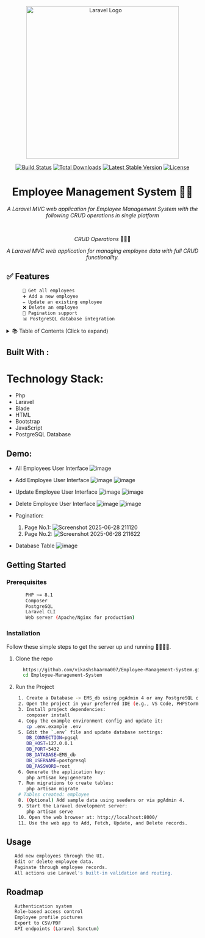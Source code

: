 <p align="center"><a href="https://laravel.com" target="_blank"><img src="https://raw.githubusercontent.com/laravel/art/master/logo-lockup/5%20SVG/2%20CMYK/1%20Full%20Color/laravel-logolockup-cmyk-red.svg" width="400" alt="Laravel Logo"></a></p>

<p align="center">
<a href="https://github.com/laravel/framework/actions"><img src="https://github.com/laravel/framework/workflows/tests/badge.svg" alt="Build Status"></a>
<a href="https://packagist.org/packages/laravel/framework"><img src="https://img.shields.io/packagist/dt/laravel/framework" alt="Total Downloads"></a>
<a href="https://packagist.org/packages/laravel/framework"><img src="https://img.shields.io/packagist/v/laravel/framework" alt="Latest Stable Version"></a>
<a href="https://packagist.org/packages/laravel/framework"><img src="https://img.shields.io/packagist/l/laravel/framework" alt="License"></a>
</p>




<h1 align="center">Employee Management System 🧮🚀</h1>
<p align="center"><i>A Laravel MVC web application for Employee Management System with the following CRUD operations in single platform</i></p>
<br>

<p align="center"><i>CRUD Operations</i> 👨🏽‍💻 
  <br>

<p align="center"><i>A Laravel MVC web application for managing employee data with full CRUD functionality.</i></p>

 ## ✅ Features
```sh
      👤 Get all employees
      ➕ Add a new employee
      ✏️ Update an existing employee
      ❌ Delete an employee
      🔢 Pagination support
      📊 PostgreSQL database integration
```
<!-- TABLE OF CONTENTS -->
 <!-- TABLE OF CONTENTS -->
<!-- TABLE OF CONTENTS -->
<details>
  <summary>📚 Table of Contents (Click to expand)</summary>
  <ol>
    <li><a href="#about-the-project">📌 About the Project</a></li>
    <li><a href="#built-with">🛠️ Built With</a></li>
    <li><a href="#demo">📸 Demo</a></li>
    <li>
      <a href="#getting-started">🚀 Getting Started</a>
      <ul>
        <li><a href="#prerequisites">📌 Prerequisites</a></li>
        <li><a href="#installation">⚙️ Installation</a></li>
      </ul>
    </li>
    <li><a href="#usage">🧪 Usage</a></li>
    <li><a href="#roadmap">📈 Roadmap</a></li>
  </ol>
</details>



 ## Built With :
  # Technology Stack:
  * Php
  * Laravel
  * Blade
  * HTML
  * Bootstrap
  * JavaScript
  * PostgreSQL Database
  

<!-- GETTING STARTED -->
## Demo:
* All Employees User Interface
  ![image](https://github.com/user-attachments/assets/f5823a81-8225-466b-8bbc-d01b7d9a98a3)

* Add Employee User Interface
  ![image](https://github.com/user-attachments/assets/522be22a-ffc6-411f-b155-4d92af91c6f1)
  ![image](https://github.com/user-attachments/assets/4304d9de-cfb9-4dee-b18f-88b2a45a89f7)

* Update Employee User Interface
  ![image](https://github.com/user-attachments/assets/a4d397e7-0e74-45f3-bb83-b310efb9aa07)
  ![image](https://github.com/user-attachments/assets/597493bd-6059-478e-8756-26e1d19cb1bb)
  
* Delete Employee User Interface
  ![image](https://github.com/user-attachments/assets/28280fda-5cc4-41e8-b357-af53024ad6fa)
  ![image](https://github.com/user-attachments/assets/be061b3c-796e-4061-8668-ed98bb05bf49)

* Pagination:
  1. Page No.1:
    ![Screenshot 2025-06-28 211120](https://github.com/user-attachments/assets/40ea9620-8b8e-4125-969b-0db3868bd929)
  2. Page No.2:
    ![Screenshot 2025-06-28 211622](https://github.com/user-attachments/assets/0ae23ae3-5f70-4a75-8c4c-c1f6fc907d1d)

* Database Table
  ![image](https://github.com/user-attachments/assets/908a71c6-95cf-48c2-ad82-c1daf5d38164)

## Getting Started
### Prerequisites
```sh
       PHP >= 8.1
       Composer
       PostgreSQL
       Laravel CLI
       Web server (Apache/Nginx for production)
  ```
### Installation 
   Follow these simple steps to get the server up and running 👾🧮🚀✅.
  1. Clone the repo

```sh
      https://github.com/vikashshaarma007/Employee-Management-System.git
      cd Employee-Management-System
```
2. Run the Project
   ```sh
    1. Create a Database -> EMS_db using pgAdmin 4 or any PostgreSQL client.
    2. Open the project in your preferred IDE (e.g., VS Code, PHPStorm, Sublime Text).
    3. Install project dependencies:
       composer install
    4. Copy the example environment config and update it:
       cp .env.example .env
    5. Edit the `.env` file and update database settings:
       DB_CONNECTION=pgsql
       DB_HOST=127.0.0.1
       DB_PORT=5432
       DB_DATABASE=EMS_db
       DB_USERNAME=postgresql
       DB_PASSWORD=root
    6. Generate the application key:
       php artisan key:generate
    7. Run migrations to create tables:
       php artisan migrate
    # Tables created: employee
    8. (Optional) Add sample data using seeders or via pgAdmin 4.
    9. Start the Laravel development server:
       php artisan serve
    10. Open the web browser at: http://localhost:8000/
    11. Use the web app to Add, Fetch, Update, and Delete records.
   ```
## Usage
```sh
   Add new employees through the UI.
   Edit or delete employee data.
   Paginate through employee records.
   All actions use Laravel's built-in validation and routing.
```
## Roadmap
```sh
   Authentication system
   Role-based access control
   Employee profile pictures
   Export to CSV/PDF
   API endpoints (Laravel Sanctum)
```
